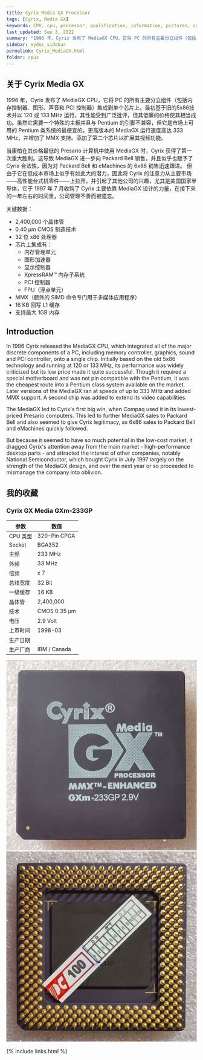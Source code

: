 ```yaml
---
title: Cyrix Media GX Processor
tags: [Cyrix, Media GX]
keywords: CPU, cpu, processor, qualification, information, pictures, core, frequency, chip packaging, packaging, cpu info, x86, collection, amd, cyrix, harris, ibm, idt, iit, intel, motorola, nec, sgs, sgs-thomson, siemens, ST, signetics, mhs, ti, texas instruments, ulsi, umc, weitek, zilog, 808x, 8085, 8088, 8086, 80188, 80186, 80286, 286, 80386, 386, i386, Am386, 386sx, 386dx, 486, i486, 586, 486sx, 486dx, overdrive, 487, pentium, 586, 5x86, 386dlc, 386slc, 486dx2, mmx, ppro, pentium-pro, pro, athlon, duron, z80, dirk oppelt, dirk, oppelt, engineering, sample, samples
last_updated: Sep 3, 2022
summary: "1996 年，Cyrix 发布了 MediaGX CPU，它将 PC 的所有主要分立组件（包括内存控制器、图形、声音和 PCI 控制器）集成到单个芯片上。"
sidebar: mydoc_sidebar
permalink: Cyrix_MediaGX.html
folder: cpus
---
```


## 关于 Cyrix Media GX

1996 年，Cyrix 发布了 MediaGX CPU，它将 PC 的所有主要分立组件（包括内存控制器、图形、声音和 PCI 控制器）集成到单个芯片上。最初基于旧的5x86技术并以 120 或 133 MHz 运行，其性能受到广泛批评，但其低廉的价格使其相当成功。虽然它需要一个特殊的主板并且与 Pentium 的引脚不兼容，但它是市场上可用的 Pentium 类系统的最便宜的。更高版本的 MediaGX 运行速度高达 333 MHz，并增加了 MMX 支持。添加了第二个芯片以扩展其视频功能。
 
当康柏在其价格最低的 Presario 计算机中使用 MediaGX 时，Cyrix 获得了第一次重大胜利。这导致 MediaGX 进一步向 Packard Bell 销售，并且似乎也赋予了 Cyrix 合法性，因为对 Packard Bell 和 eMachines 的 6x86 销售迅速跟进。 但由于它在低成本市场上似乎有如此大的潜力，因此将 Cyrix 的注意力从主要市场——高性能台式机零件——上拉开，并引起了其他公司的兴趣，尤其是美国国家半导体，它于 1997 年 7 月收购了 Cyrix 主要依靠 MediaGX 设计的力量，在接下来的一年左右的时间里，公司管理不善而被遗忘。

关键数据：
 - 2,400,000 个晶体管
 - 0.40 µm CMOS 制造技术
 - 32 位 x86 处理器
 - 芯片上集成有：
   - 内存管理单元
   - 图形加速器
   - 显示控制器
   - XpressRAM™ 内存子系统
   - PCI 控制器
   - FPU（浮点单元）
 - MMX（额外的 SIMD 命令专门用于多媒体应用程序）
 - 16 KB 回写 L1 缓存
 - 支持最大 1GB 内存

## Introduction

In 1996 Cyrix released the MediaGX CPU, which integrated all of the major discrete components of a PC, including memory controller, graphics, sound and PCI controller, onto a single chip. Initially based on the old 5x86 technology and running at 120 or 133 MHz, its performance was widely criticized but its low price made it quite successful. Though it required a special motherboard and was not pin compatible with the Pentium, it was the cheapest route into a Pentium class system available on the market. Later versions of the MediaGX ran at speeds of up to 333 MHz and added MMX support. A second chip was added to extend its video capabilities.
 
The MediaGX led to Cyrix's first big win, when Compaq used it in its lowest-priced Presario computers. This led to further MediaGX sales to Packard Bell and also seemed to give Cyrix legitimacy, as 6x86 sales to Packard Bell and eMachines quickly followed.
 
But because it seemed to have so much potential in the low-cost market, it dragged Cyrix's attention away from the main market - high-performance desktop parts - and attracted the interest of other companies, notably National Semiconductor, which bought Cyrix in July 1997 largely on the strength of the MediaGX design, and over the next year or so proceeded to mismanage the company into oblivion.

## 我的收藏

### Cyrix GX Media GXm-233GP

| 参数 | 数值 |
| ------ | ------ |
| CPU 类型 | 320-Pin CPGA |
| Socket | BGA352 |
| 主频 | 233 MHz |
| 外频 | 33 MHz |
| 倍频 | x 7 |
| 总线宽度 | 32 Bit |
| 一级缓存 | 16 KB |
| 晶体管 | 2,400,000 |
| 技术 | CMOS 0.35 µm |
| 电压 | 2.9 Volt |
| 上市时间 | 1998-03 |
| 生产日期 |  |
| 生产厂商 | IBM / Canada |

![Cyrix GX Media GXm-233GP 正面](/images/cpus/Cyrix/Cyrix_GX_Media_GXm-233GP_1.jpg)
![Cyrix GX Media GXm-233GP 反面](/images/cpus/Cyrix/Cyrix_GX_Media_GXm-233GP_2.jpg)

{% include links.html %}

